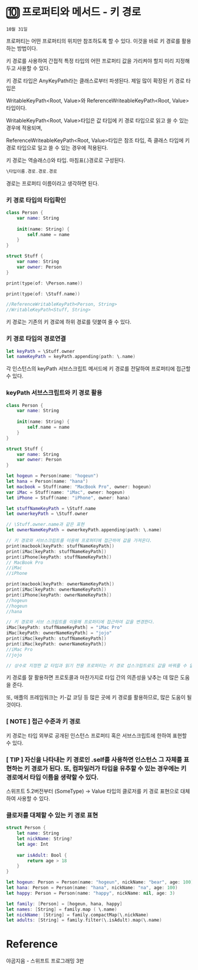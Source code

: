 # 🔟 프로퍼티와 메서드 - 키 경로

`10월 31일`

프로퍼티는 어떤 프로퍼티의 위치만 참조하도록 할 수 있다. 이것을 바로 키 경로를 활용하는 방법이다.

키 경로를 사용하여 간접적 특정 타입의 어떤 프로퍼티 값을 가리켜야 할지 미리 지정해두고 사용할 수 있다.

키 경로 타입은 AnyKeyPath라는 클래스로부터 파생된다. 제일 많이 확장된 키 경로 타입은 

WritableKeyPath<Root, Value>와 ReferenceWriteableKeyPath<Root, Value>타입이다.

WritableKeyPath<Root, Value>타입은 값 타입에 키 경로 타입으로 읽고 쓸 수 있는 경우에 적용되며,

ReferenceWriteableKeyPath<Root, Value>타입은 참조 타입, 즉 클래스 타입에 키 경로 타입으로 일고 쓸 수 있는 경우에 적용된다.

키 경로는 역슬래스(\)와 타입. 마침표(.)경로로 구성된다.

```swift
\타입이름.경로.경로.경로
```

경로는 프로퍼티 이름이라고 생각하면 된다.

### 키 경로 타입의 타입확인

```swift
class Person {
    var name: String
    
    init(name: String) {
        self.name = name
    }
}

struct Stuff {
    var name: String
    var owner: Person
}

print(type(of: \Person.name))

print(type(of: \Stuff.name))

//ReferenceWritableKeyPath<Person, String>
//WritableKeyPath<Stuff, String>
```

키 경로는 기존의 키 경로에 하위 경로를 덧붙여 줄 수 있다.

### 키 경로 타입의 경로연결

```swift
let keyPath = \Stuff.owner
let nameKeyPath = keyPath.appending(path: \.name)
```

각 인스턴스의 keyPath 서브스크립트 메서드에 키 경로를 전달하여 프로퍼티에 접근할 수 있다.

### keyPath 서브스크립트와 키 경로 활용

```swift
class Person {
    var name: String
    
    init(name: String) {
        self.name = name
    }
}

struct Stuff {
    var name: String
    var owner: Person
}

let hogeun = Person(name: "hogeun")
let hana = Person(name: "hana")
let macbook = Stuff(name: "MacBook Pro", owner: hogeun)
var iMac = Stuff(name: "iMac", owner: hogeun)
let iPhone = Stuff(name: "iPhone", owner: hana)

let stuffNameKeyPath = \Stuff.name
let ownerkeyPath = \Stuff.owner

// \Stuff.owner.name과 같은 표현
let ownerNameKeyPath = ownerkeyPath.appending(path: \.name)

// 키 경로와 서브스크립트를 이용해 프로퍼티에 접근하여 값을 가져온다.
print(macbook[keyPath: stuffNameKeyPath])
print(iMac[keyPath: stuffNameKeyPath])
print(iPhone[keyPath: stuffNameKeyPath])
// MacBook Pro
//iMac
//iPhone

print(macbook[keyPath: ownerNameKeyPath])
print(iMac[keyPath: ownerNameKeyPath])
print(iPhone[keyPath: ownerNameKeyPath])
//hogeun
//hogeun
//hana

// 키 경로와 서브 스크립트를 이용해 프로퍼티에 접근하여 값을 변경한다.
iMac[keyPath: stuffNameKeyPath] = "iMac Pro"
iMac[keyPath: ownerNameKeyPath] = "jojo"
print(iMac[keyPath: stuffNameKeyPath])
print(iMac[keyPath: ownerNameKeyPath])
//iMac Pro
//jojo

// 상수로 지정한 값 타입과 읽기 전용 프로퍼티는 키 경로 섭스크립트로도 값을 바꿔줄 수 없다.
```

키 경로를 잘 활용하면 프로토콜과 마찬가지로 타입 간의 의존성을 낮추는 데 많은 도움을 준다.

또, 애플의 프레임워크는 키-값 코딩 등 많은 곳에 키 경로를 활용하므로,  많은 도움이 될 것이다.

### [ NOTE ] 접근 수준과 키 경로

키 경로는 타입 외부로 공개된 인스턴스 프로퍼티 혹은 서브스크립트에 한하여 표현할 수 있다.

### [ TIP ] 자신을 나타내는 키 경로인 \.self를 사용하면 인스턴스 그 자체를 표현하는 키 경로가 된다. 또, 컴파일러가 타입을 유추할 수 있는 경우에는 키 경로에서 타입 이름을 생략할 수 있다.

스위프트 5.2버전부터 (SomeType) → Value 타입의 클로저를 키 경로 표현으로 대체하여 사용할 수 있다.

### 클로저를 대체할 수 있는 키 경로 표현

```swift
struct Person {
    let name: String
    let nickName: String?
    let age: Int
    
    var isAdult: Bool {
        return age > 18
    }
}

let hogeun: Person = Person(name: "hogeun", nickName: "bear", age: 100)
let hana: Person = Person(name: "hana", nickName: "na", age: 100)
let happy: Person = Person(name: "happy", nickName: nil, age: 3)

let family: [Person] = [hogeun, hana, happy]
let names: [String] = family.map ( \.name)
let nickName: [String] = family.compactMap(\.nickName)
let adults: [String] = family.filter(\.isAdult).map(\.name)
```

# Reference

야곰지음 - 스위프트 프로그래밍 3판
